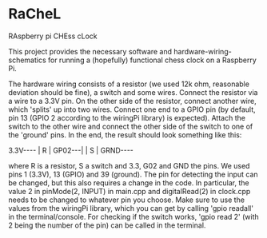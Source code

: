 # RaCheL
RAspberry pi CHEss cLock

This project provides the necessary software and hardware-wiring-schematics for running a (hopefully) functional chess clock on a Raspberry Pi.


The hardware wiring consists of a resistor (we used 12k ohm, reasonable deviation should be fine), a switch and some wires.
Connect the resistor via a wire to a 3.3V pin.
On the other side of the resistor, connect another wire, which 'splits' up into two wires.
Connect one end to a GPIO pin (by default, pin 13 (GPIO 2 according to the wiringPi library) is expected).
Attach the switch to the other wire and connect the other side of the switch to one of the 'ground' pins.
In the end, the result should look something like this:

3.3V----
       |
       R
       |
GP02---|
       |
       S
       |
GRND----

where R is a resistor, S a switch and 3.3, G02 and GND the pins.
We used pins 1 (3.3V), 13 (GPIO) and 39 (ground).
The pin for detecting the input can be changed, but this also requires a change in the code.
In particular, the value 2 in pinMode(2, INPUT) in main.cpp and digitalRead(2) in clock.cpp needs to be changed to whatever pin you choose.
Make sure to use the values from the wiringPi library, which you can get by calling 'gpio readall' in the terminal/console.
For checking if the switch works, 'gpio read 2' (with 2 being the number of the pin) can be called in the terminal.
